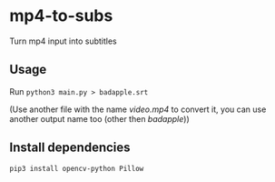 # mp4-to-subs

Turn mp4 input into subtitles

## Usage

Run `python3 main.py > badapple.srt`

(Use another file with the name _video.mp4_ to convert it, you can use another output name too (other then _badapple_))

## Install dependencies

`pip3 install opencv-python Pillow`
